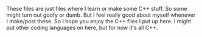 These files are just files where I learn or make some C++ stuff. So some might turn out goofy or dumb. But I feel really good about myself whenever I make/post these.
So I hope you enjoy the C++ files I put up here. I might put other coding languages on here, but for now it's all C++.
